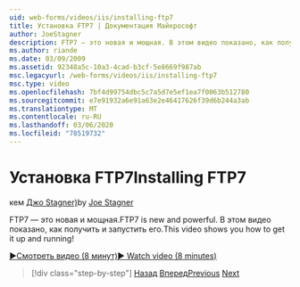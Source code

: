 ```yaml
---
uid: web-forms/videos/iis/installing-ftp7
title: Установка FTP7 | Документация Майкрософт
author: JoeStagner
description: FTP7 — это новая и мощная. В этом видео показано, как получить и запустить его.
ms.author: riande
ms.date: 03/09/2009
ms.assetid: 92348a5c-10a3-4cad-b3cf-5e8669f987ab
msc.legacyurl: /web-forms/videos/iis/installing-ftp7
msc.type: video
ms.openlocfilehash: 7bf4d99754dbc5c7a5d7e5ef1ea7f0063b512780
ms.sourcegitcommit: e7e91932a6e91a63e2e46417626f39d6b244a3ab
ms.translationtype: MT
ms.contentlocale: ru-RU
ms.lasthandoff: 03/06/2020
ms.locfileid: "78519732"
---
```

# <a name="installing-ftp7"></a><span data-ttu-id="e14aa-104">Установка FTP7</span><span class="sxs-lookup"><span data-stu-id="e14aa-104">Installing FTP7</span></span>

<span data-ttu-id="e14aa-105">кем [Джо Stagner)](https://github.com/JoeStagner)</span><span class="sxs-lookup"><span data-stu-id="e14aa-105">by [Joe Stagner](https://github.com/JoeStagner)</span></span>

<span data-ttu-id="e14aa-106">FTP7 — это новая и мощная.</span><span class="sxs-lookup"><span data-stu-id="e14aa-106">FTP7 is new and powerful.</span></span> <span data-ttu-id="e14aa-107">В этом видео показано, как получить и запустить его.</span><span class="sxs-lookup"><span data-stu-id="e14aa-107">This video shows you how to get it up and running!</span></span>

[<span data-ttu-id="e14aa-108">&#9654;Смотреть видео (8 минут)</span><span class="sxs-lookup"><span data-stu-id="e14aa-108">&#9654; Watch video (8 minutes)</span></span>](https://channel9.msdn.com/Blogs/ASP-NET-Site-Videos/installing-ftp7)

> [!div class="step-by-step"]
> <span data-ttu-id="e14aa-109">[Назад](creating-a-site-with-iis7-manager.md)
> [Вперед](bit-rate-throttling.md)</span><span class="sxs-lookup"><span data-stu-id="e14aa-109">[Previous](creating-a-site-with-iis7-manager.md)
[Next](bit-rate-throttling.md)</span></span>
